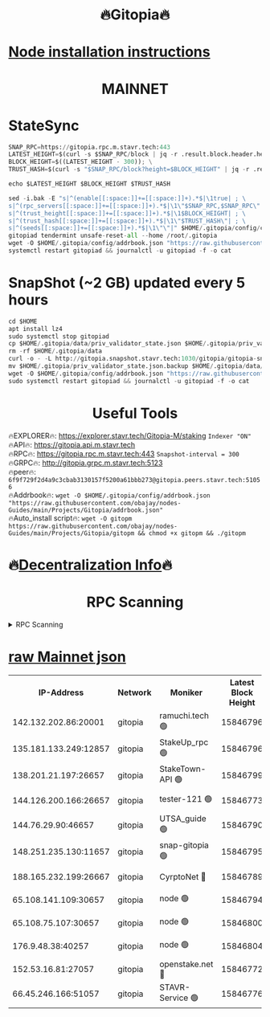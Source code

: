 <h1 align="center"> 🔥Gitopia🔥</h1>

[Node installation instructions](https://github.com/obajay/nodes-Guides/tree/main/Projects/Gitopia)
=

<h1 align="center"> MAINNET</h1>

# StateSync
```python
SNAP_RPC=https://gitopia.rpc.m.stavr.tech:443
LATEST_HEIGHT=$(curl -s $SNAP_RPC/block | jq -r .result.block.header.height); \
BLOCK_HEIGHT=$((LATEST_HEIGHT - 300)); \
TRUST_HASH=$(curl -s "$SNAP_RPC/block?height=$BLOCK_HEIGHT" | jq -r .result.block_id.hash)

echo $LATEST_HEIGHT $BLOCK_HEIGHT $TRUST_HASH

sed -i.bak -E "s|^(enable[[:space:]]+=[[:space:]]+).*$|\1true| ; \
s|^(rpc_servers[[:space:]]+=[[:space:]]+).*$|\1\"$SNAP_RPC,$SNAP_RPC\"| ; \
s|^(trust_height[[:space:]]+=[[:space:]]+).*$|\1$BLOCK_HEIGHT| ; \
s|^(trust_hash[[:space:]]+=[[:space:]]+).*$|\1\"$TRUST_HASH\"| ; \
s|^(seeds[[:space:]]+=[[:space:]]+).*$|\1\"\"|" $HOME/.gitopia/config/config.toml
gitopiad tendermint unsafe-reset-all --home /root/.gitopia
wget -O $HOME/.gitopia/config/addrbook.json "https://raw.githubusercontent.com/obajay/nodes-Guides/main/Projects/Gitopia/addrbook.json"
systemctl restart gitopiad && journalctl -u gitopiad -f -o cat
```
# SnapShot (~2 GB) updated every 5 hours
```python
cd $HOME
apt install lz4
sudo systemctl stop gitopiad
cp $HOME/.gitopia/data/priv_validator_state.json $HOME/.gitopia/priv_validator_state.json.backup
rm -rf $HOME/.gitopia/data
curl -o - -L http://gitopia.snapshot.stavr.tech:1030/gitopia/gitopia-snap.tar.lz4 | lz4 -c -d - | tar -x -C $HOME/.gitopia --strip-components 2
mv $HOME/.gitopia/priv_validator_state.json.backup $HOME/.gitopia/data/priv_validator_state.json
wget -O $HOME/.gitopia/config/addrbook.json "https://raw.githubusercontent.com/obajay/nodes-Guides/main/Projects/Gitopia/addrbook.json"
sudo systemctl restart gitopiad && journalctl -u gitopiad -f -o cat
```
 <h1 align="center"> Useful Tools</h1>

🔥EXPLORER🔥:      https://explorer.stavr.tech/Gitopia-M/staking  `Indexer "ON"` \
🔥API🔥: 			 		 https://gitopia.api.m.stavr.tech \
🔥RPC🔥:           https://gitopia.rpc.m.stavr.tech:443              `Snapshot-interval = 300` \
🔥GRPC🔥:          http://gitopia.grpc.m.stavr.tech:5123 \
🔥peer🔥:					 `6f9f729f2d4a9c3cbab3130157f5200a61bbb273@gitopia.peers.stavr.tech:51056` \
🔥Addrbook🔥:    ```wget -O $HOME/.gitopia/config/addrbook.json "https://raw.githubusercontent.com/obajay/nodes-Guides/main/Projects/Gitopia/addrbook.json"``` \
🔥Auto_install script🔥: ```wget -O gitopm https://raw.githubusercontent.com/obajay/nodes-Guides/main/Projects/Gitopia/gitopm && chmod +x gitopm && ./gitopm```

🔥[Decentralization Info](https://github.com/obajay/StateSync-snapshots/tree/main/Projects/Gitopia/Decentralization)🔥
=

<h1 align="center"> RPC Scanning</h1>

<details>
<summary>RPC Scanning</summary>

<h2 align="center"> We scan nodes in real time every 4 hours. And we provide the final result of RPC endpoints.
We cannot influence the operation of these nodes in any way. </h2>


```python
If Voting Power is higher than 0 --> then the Node is a validator of the network and may be subject to attack and be a potential threat to the chain.
```
```python
We marked such validators with a red symbol
```

</details>

[raw Mainnet json](https://rpc-check.gitopm.stavr.tech/gitopm/rpc-gitopm-result.json)
=

<table><tr><th>IP-Address</th><th>Network</th><th>Moniker</th><th>Latest Block Height</th><th>Earliest Block Height</th><th>Catching Up</th><th>Tx Index</th><th>Voting Power</th><th>Scan Time</th></tr><tr><td>142.132.202.86:20001</td><td>gitopia</td><td>ramuchi.tech 🟢</td><td>15846796</td><td>6548337</td><td>False</td><td>on</td><td>0</td><td>2024-03-24T13:46:52.602960693UTC</td></tr><tr><td>135.181.133.249:12857</td><td>gitopia</td><td>StakeUp_rpc 🟢</td><td>15846796</td><td>8010001</td><td>False</td><td>on</td><td>0</td><td>2024-03-24T13:46:52.902171718UTC</td></tr><tr><td>138.201.21.197:26657</td><td>gitopia</td><td>StakeTown-API 🟢</td><td>15846799</td><td>12733501</td><td>False</td><td>on</td><td>0</td><td>2024-03-24T13:46:57.264731045UTC</td></tr><tr><td>144.126.200.166:26657</td><td>gitopia</td><td>tester-121 🟢</td><td>15846773</td><td>12832814</td><td>False</td><td>off</td><td>0</td><td>2024-03-24T13:46:11.923559165UTC</td></tr><tr><td>144.76.29.90:46657</td><td>gitopia</td><td>UTSA_guide 🟢</td><td>15846790</td><td>13035301</td><td>False</td><td>on</td><td>0</td><td>2024-03-24T13:46:41.512902788UTC</td></tr><tr><td>148.251.235.130:11657</td><td>gitopia</td><td>snap-gitopia 🟢</td><td>15846795</td><td>14941501</td><td>False</td><td>on</td><td>0</td><td>2024-03-24T13:46:50.343012599UTC</td></tr><tr><td>188.165.232.199:26667</td><td>gitopia</td><td>CyrptoNet 🔴</td><td>15846789</td><td>15044042</td><td>False</td><td>off</td><td>18697</td><td>2024-03-24T13:46:37.163712351UTC</td></tr><tr><td>65.108.141.109:30657</td><td>gitopia</td><td>node 🟢</td><td>15846794</td><td>15095965</td><td>False</td><td>on</td><td>0</td><td>2024-03-24T13:46:48.003116093UTC</td></tr><tr><td>65.108.75.107:30657</td><td>gitopia</td><td>node 🟢</td><td>15846800</td><td>15146660</td><td>False</td><td>on</td><td>0</td><td>2024-03-24T13:46:59.606614186UTC</td></tr><tr><td>176.9.48.38:40257</td><td>gitopia</td><td>node 🟢</td><td>15846804</td><td>15437001</td><td>False</td><td>on</td><td>0</td><td>2024-03-24T13:47:05.945525353UTC</td></tr><tr><td>152.53.16.81:27057</td><td>gitopia</td><td>openstake.net 🔴</td><td>15846772</td><td>15603701</td><td>False</td><td>off</td><td>61686</td><td>2024-03-24T13:46:09.518016184UTC</td></tr><tr><td>66.45.246.166:51057</td><td>gitopia</td><td>STAVR-Service 🟢</td><td>15846776</td><td>15834001</td><td>False</td><td>on</td><td>0</td><td>2024-03-24T13:46:32.823666738UTC</td></tr></table>
